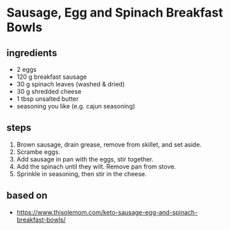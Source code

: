# Sausage, Egg and Spinach Breakfast Bowls

## ingredients

- 2 eggs
- 120 g breakfast sausage
- 30 g spinach leaves (washed & dried)
- 30 g shredded cheese
- 1 tbsp unsalted butter
- seasoning you like (e.g. cajun seasoning)

## steps

1. Brown sausage, drain grease, remove from skillet, and set aside.
2. Scrambe eggs.
3. Add sausage in pan with the eggs, stir together.
4. Add the spinach until they wilt. Remove pan from stove.
5. Sprinkle in seasoning, then stir in the cheese.

## based on

- https://www.thisolemom.com/keto-sausage-egg-and-spinach-breakfast-bowls/
